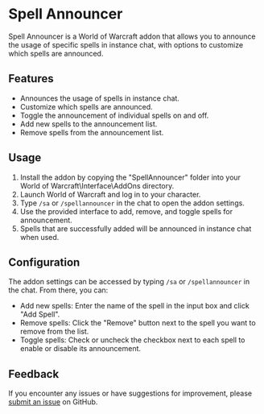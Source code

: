 # Spell Announcer

Spell Announcer is a World of Warcraft addon that allows you to announce the usage of specific spells in instance chat, with options to customize which spells are announced.

## Features

- Announces the usage of spells in instance chat.
- Customize which spells are announced.
- Toggle the announcement of individual spells on and off.
- Add new spells to the announcement list.
- Remove spells from the announcement list.

## Usage

1. Install the addon by copying the "SpellAnnouncer" folder into your World of Warcraft\Interface\AddOns directory.
2. Launch World of Warcraft and log in to your character.
3. Type `/sa` or `/spellannouncer` in the chat to open the addon settings.
4. Use the provided interface to add, remove, and toggle spells for announcement.
5. Spells that are successfully added will be announced in instance chat when used.

## Configuration

The addon settings can be accessed by typing `/sa` or `/spellannouncer` in the chat. From there, you can:

- Add new spells: Enter the name of the spell in the input box and click "Add Spell".
- Remove spells: Click the "Remove" button next to the spell you want to remove from the list.
- Toggle spells: Check or uncheck the checkbox next to each spell to enable or disable its announcement.

## Feedback

If you encounter any issues or have suggestions for improvement, please [submit an issue](https://github.com/Krokette/SpellAnnouncer/issues) on GitHub.


